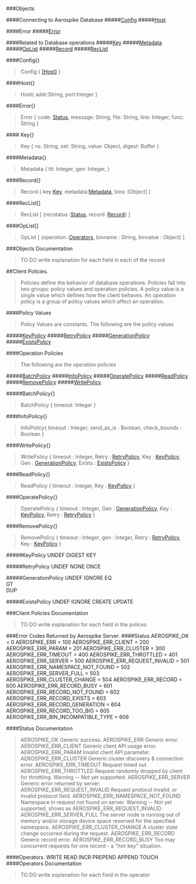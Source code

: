 ###Objects

####Connecting to Aerospike Database
#####[Config](#confheader)
#####[Host](#hostheader)

####Error
#####[Error](#errheader)

####Related to Database operations
#####[Key](#keyheader)
#####[Metadata](#metaheader)
#####[OpList](#oplistheader)
#####[Record](#recordheader)
#####[RecList](#reclistheader)


####<a name="confheader"></a>Config{}
>Config {
	[\[Host\]](#hostheader)
}

####<a name="hostheader"></a>Host{}
>Host{
	addr:String,
	port:Integer
}

####<a name="errheader"></a>Error{}
>Error {
      code: [Status](#statusheader),
      message: String,
      file: String,
      line: Integer,
      func: String
    }

####<a name="keyheader"></a> Key{}
>Key {
      ns: String,
      set: String,
      value: Object,
      digest: Buffer
    }

####<a name="metaheader"></a>Metadata{}

>Metadata {
      ttl: Integer,
      gen: Integer,
    }


####<a name="recordheader"></a>Record{}

>Record {
      key:[Key](#keyheader),
      metadata:[Metadata](#metaheader),
      bins: [Object]
    }

####<a name="reclistheader"></a>RecList[]

>RecList [
		{recstatus :[Status](#statusheader),
		 record	  :[Record](#recordheader)}
	]

####<a name="oplistheader"></a>OpList[]

>OpList [
		{operation :[Operators](#opheader),
		 binname   : String,
		 binvalue  : Object}
	]

###Objects Documentation
> TO DO write explanation for each field in each of the record

##Client Policies.
>Policies define the behavior of database operations.
	Policies fall into two groups: policy values and operation policies. 
	A policy value is a single value which defines how the client behaves. 
	An operation policy is a group of policy values which affect an operation.


####Policy Values
>Policy Values are constants.
	The following are the policy values

#####[KeyPolicy](#kpolicyheader)
#####[RetryPolicy](#retpolicyheader)
#####[GenerationPolicy](#genpolicyheader)
#####[ExistsPolicy](#expolicyheader)

####Operation Policies
>The following are the operation policies

#####[BatchPolicy](#bpolicyheader)
#####[InfoPolicy](#ipolicyheader)
#####[OperatePolicy](#opolicyheader)
#####[ReadPolicy](#rpolicyheader)
#####[RemovePolicy](#rempolicyheader)
#####[WritePolicy](#wpolicyheader)


#####<a name="bpolicyheader"></a>BatchPolicy{}

>BatchPolicy {
		timeout: Integer
	}

####<a name="ipolicyheader"></a>InfoPolicy{}

>InfoPolicy{
		timeout	: Integer,
		send_as_is : Boolean,
		check_bounds : Boolean
	}
	
####<a name="policyheader"></a>WritePolicy{}
 
>WritePolicy {
		timeout : Integer,
		Retry	: [RetryPolicy](#retpolicyheader),
		Key		: [KeyPolicy](#keypolicyheader),
		Gen		: [GenerationPolicy](#genpolicyheader),
		Exists	: [ExistsPolicy](#expolicyheader)
	}

####<a name="rpolicyheader"></a>ReadPolicy{}

>ReadPolicy {
		timeout : Integer,
		Key		: [KeyPolicy](#keypolicyheader)
	}

####<a name="opolicyheader"></a>OperatePolicy{}

>OperatePolicy {
		timeout : Integer,
		Gen		: [GenerationPolicy](#genpolicyheader),
		Key		: [KeyPolicy](#keypolicyheader),
		Retry	: [RetryPolicy](#retpolicyheader)
	}

####<a name="rempolicyheader"></a>RemovePolicy{}
	
>RemovePolicy {
		timeout : Integer,
		gen		: Integer,
		Retry	: [RetryPolicy](#retpolicyheader),
		Key		: [KeyPolicy](#keypolicyheader)
	}

#####<a name="keypolicyheader"></a>KeyPolicy
		UNDEF
		DIGEST
		KEY

#####<a name="retpolicyheader"></a>RetryPolicy
		UNDEF
		NONE
		ONCE

#####<a name="gempolicyheader"></a>GenerationPolicy
		UNDEF
		IGNORE
		EQ  
		GT  
		DUP 

#####<a name="expolicyheader"></a>ExistsPolicy
		UNDEF
		IGNORE
		CREATE
		UPDATE

###Client Policies Documentation
> TO DO write explanation for each field in the polices

###Error Codes Returned by Aerospike Server.
####<a name="statusheader"></a>Status
	AEROSPIKE_OK = 0 
	AEROSPIKE_ERR = 100 
	AEROSPIKE_ERR_CLIENT = 200 
	AEROSPIKE_ERR_PARAM = 201 
	AEROSPIKE_ERR_CLUSTER = 300 
	AEROSPIKE_ERR_TIMEOUT = 400 
	AEROSPIKE_ERR_THROTTLED = 401 
	AEROSPIKE_ERR_SERVER = 500 
	AEROSPIKE_ERR_REQUEST_INVALID = 501 
	AEROSPIKE_ERR_NAMESPACE_NOT_FOUND = 502 
	AEROSPIKE_ERR_SERVER_FULL = 503 
	AEROSPIKE_ERR_CLUSTER_CHANGE = 504 
	AEROSPIKE_ERR_RECORD = 600 
	AEROSPIKE_ERR_RECORD_BUSY = 601 
	AEROSPIKE_ERR_RECORD_NOT_FOUND = 602 
	AEROSPIKE_ERR_RECORD_EXISTS = 603 
	AEROSPIKE_ERR_RECORD_GENERATION = 604 
	AEROSPIKE_ERR_RECORD_TOO_BIG = 605 
	AEROSPIKE_ERR_BIN_INCOMPATIBLE_TYPE = 606

####Status Documentation
>AEROSPIKE_OK                               Generic success.
AEROSPIKE_ERR                               Generic error.
AEROSPIKE_ERR_CLIENT                        Generic client API usage error.
AEROSPIKE_ERR_PARAM                         Invalid client API parameter.
AEROSPIKE_ERR_CLUSTER                       Generic cluster discovery & connection error.
AEROSPIKE_ERR_TIMEOUT                       Request timed out.
AEROSPIKE_ERR_THROTTLED                     Request randomly dropped by client for throttling.
											Warning -- Not yet supported.
AEROSPIKE_ERR_SERVER                        Generic error returned by server.
AEROSPIKE_ERR_REQUEST_INVALID               Request protocol invalid, or invalid protocol field.
AEROSPIKE_ERR_NAMESPACE_NOT_FOUND           Namespace in request not found on server.
										    Warning -- Not yet supported, shows as AEROSPIKE_ERR_REQUEST_INVALID.
AEROSPIKE_ERR_SERVER_FULL                   The server node is running out of memory and/or storage device space
											reserved for the specified namespace.
AEROSPIKE_ERR_CLUSTER_CHANGE                A cluster state change occurred during the request.
AEROSPIKE_ERR_RECORD                        Generic record error.
AEROSPIKE_ERR_RECORD_BUSY                   Too may concurrent requests for one record - a "hot-key" situation.


####<a name="opheader"></a>Operators.
	WRITE
	READ
	INCR
	PREPEND
	APPEND
	TOUCH
####Operators Documentation
>TO DO write explanation for each field in the operator
